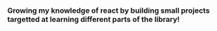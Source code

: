 ### Growing my knowledge of react by building small projects targetted at learning different parts of the library!
